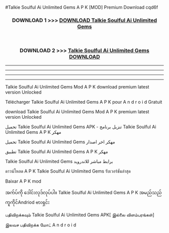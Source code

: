 #Talkie Soulful Ai  Unlimited Gems A P K [MOD] Premium Download cqd6f



<div align="center">

<h3>DOWNLOAD 1 >>> <a href="https://teeasianyam.web.app?sq=Talkie Soulful Ai  Unlimited Gems">DOWNLOAD Talkie Soulful Ai  Unlimited Gems </a></h3><br>

<h3>DOWNLOAD 2 >>> <a href="https://teeasianyam.web.app?sq=Talkie Soulful Ai  Unlimited Gems ">Talkie Soulful Ai  Unlimited Gems  DOWNLOAD </a></h3>

</div>


----------------------------------------------------------

----------------------------------------------------------

----------------------------------------------------------

----------------------------------------------------------


Talkie Soulful Ai  Unlimited Gems  Mod A P K download premium latest version Unlocked

Télécharger Talkie Soulful Ai  Unlimited Gems  A P K pour A n d r o i d Gratuit

download Talkie Soulful Ai  Unlimited Gems  Mod A P K premium latest version Unlocked

تحميل Talkie Soulful Ai  Unlimited Gems  APK - تنزيل برنامج Talkie Soulful Ai  Unlimited Gems  A P K مهكر

تحميل Talkie Soulful Ai  Unlimited Gems  مهكر اخر اصدار

تطبيق Talkie Soulful Ai  Unlimited Gems  A P K مهكر

Talkie Soulful Ai  Unlimited Gems  برابط مباشر للاندرويد

ดาวน์โหลด A P K Talkie Soulful Ai  Unlimited Gems  รับเวอร์ชันล่าสุด

Baixar A P K mod

အက်ပ်ကို ဒေါင်းလုဒ်လုပ်ပါ။ Talkie Soulful Ai  Unlimited Gems  A P K အမည်သည်ကူကိုင်Andriod ဗားရှင်း

பதிவிறக்கவும் Talkie Soulful Ai  Unlimited Gems  APK[ இல்லை விளம்பரங்கள்] 
 
இலவச பதிவிறக்க மோட் A n d r o i d



